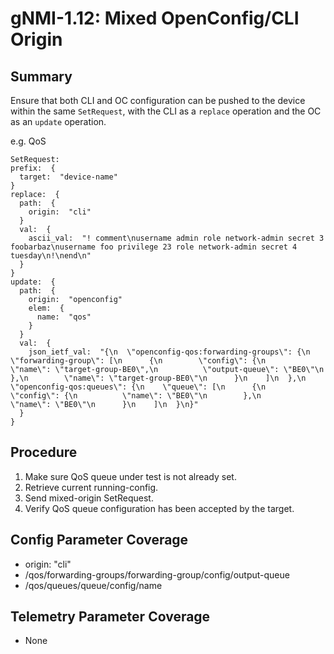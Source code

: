 # gNMI-1.12: Mixed OpenConfig/CLI Origin

## Summary

Ensure that both CLI and OC configuration can be pushed to the device within the
same `SetRequest`, with the CLI as a `replace` operation and the OC as an
`update` operation.

e.g. QoS

```textproto
SetRequest:
prefix:  {
  target:  "device-name"
}
replace:  {
  path:  {
    origin:  "cli"
  }
  val:  {
    ascii_val:  "! comment\nusername admin role network-admin secret 3 foobarbaz\nusername foo privilege 23 role network-admin secret 4 tuesday\n!\nend\n"
  }
}
update:  {
  path:  {
    origin:  "openconfig"
    elem:  {
      name:  "qos"
    }
  }
  val:  {
    json_ietf_val:  "{\n  \"openconfig-qos:forwarding-groups\": {\n    \"forwarding-group\": [\n      {\n        \"config\": {\n          \"name\": \"target-group-BE0\",\n          \"output-queue\": \"BE0\"\n        },\n        \"name\": \"target-group-BE0\"\n      }\n    ]\n  },\n  \"openconfig-qos:queues\": {\n    \"queue\": [\n      {\n        \"config\": {\n          \"name\": \"BE0\"\n        },\n        \"name\": \"BE0\"\n      }\n    ]\n  }\n}"
  }
}
```

## Procedure

1.  Make sure QoS queue under test is not already set.
2.  Retrieve current running-config.
3.  Send mixed-origin SetRequest.
4.  Verify QoS queue configuration has been accepted by the target.

## Config Parameter Coverage

*   origin: "cli"
*   /qos/forwarding-groups/forwarding-group/config/output-queue
*   /qos/queues/queue/config/name

## Telemetry Parameter Coverage

*   None
